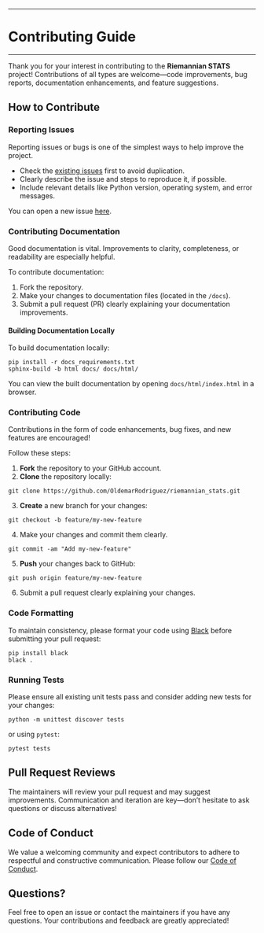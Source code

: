 
---

# Contributing Guide

---

Thank you for your interest in contributing to the **Riemannian STATS** project! Contributions of all types are welcome—code improvements, bug reports, documentation enhancements, and feature suggestions.

## How to Contribute

### Reporting Issues

Reporting issues or bugs is one of the simplest ways to help improve the project.

- Check the [existing issues](https://github.com/OldemarRodriguez/riemannian_stats/issues) first to avoid duplication.
- Clearly describe the issue and steps to reproduce it, if possible.
- Include relevant details like Python version, operating system, and error messages.

You can open a new issue [here](https://github.com/OldemarRodriguez/riemannian_stats/issues/new).

### Contributing Documentation

Good documentation is vital. Improvements to clarity, completeness, or readability are especially helpful.

To contribute documentation:

1. Fork the repository.
2. Make your changes to documentation files (located in the `/docs`).
3. Submit a pull request (PR) clearly explaining your documentation improvements.

#### Building Documentation Locally

To build documentation locally:

```shell
pip install -r docs_requirements.txt
sphinx-build -b html docs/ docs/html/
```

You can view the built documentation by opening `docs/html/index.html` in a browser.

### Contributing Code

Contributions in the form of code enhancements, bug fixes, and new features are encouraged!

Follow these steps:

1. **Fork** the repository to your GitHub account.
2. **Clone** the repository locally:

```shell
git clone https://github.com/OldemarRodriguez/riemannian_stats.git
```

3. **Create** a new branch for your changes:

```shell
git checkout -b feature/my-new-feature
```

4. Make your changes and commit them clearly.

```shell
git commit -am "Add my-new-feature"
```

5. **Push** your changes back to GitHub:

```shell
git push origin feature/my-new-feature
```

6. Submit a pull request clearly explaining your changes.

### Code Formatting

To maintain consistency, please format your code using [Black](https://github.com/psf/black) before submitting your pull request:

```shell
pip install black
black .
```

### Running Tests

Please ensure all existing unit tests pass and consider adding new tests for your changes:

```shell
python -m unittest discover tests
```

or using `pytest`:

```shell
pytest tests
```

## Pull Request Reviews

The maintainers will review your pull request and may suggest improvements. Communication and iteration are key—don’t hesitate to ask questions or discuss alternatives!

## Code of Conduct

We value a welcoming community and expect contributors to adhere to respectful and constructive communication. Please follow our [Code of Conduct](CODE_OF_CONDUCT.md).

## Questions?

Feel free to open an issue or contact the maintainers if you have any questions. Your contributions and feedback are greatly appreciated!

